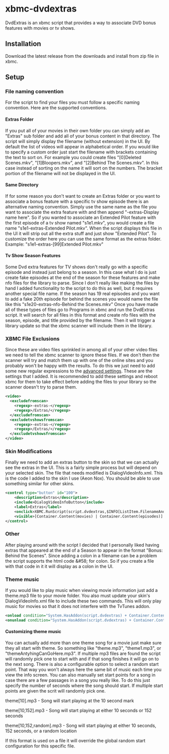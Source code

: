 xbmc-dvdextras
==============
DvdExtras is an xbmc script that provides a way to associate DVD bonus features with movies or tv shows.

Installation
--------------
Download the latest release from the downloads and install from zip file in xbmc.

Setup
--------------
### File naming convention
For the script to find your files you must follow a specific naming convention. Here are the supported conventions.

#### Extras Folder
If you put all of your movies in their own folder you can simply add an "Extras" sub folder and add all of
your bonus content in that directory.  The script will simply display the filename (without extension) in the UI. By default the list of videos
will appear in alphabetical order.  If you would like to specify a custom order just start the filename with brackets containing the text to sort on.
For example you could create files "[0]Deleted Scenes.mkv", "[1]Bloopers.mkv", and "[2]Behind The Scenes.mkv".  In this case instead of sorting on the name
it will sort on the numbers.  The bracket portion of the filename will not be displayed in the UI.  

#### Same Directory
If for some reason you don't want to create an Extras folder or you want to associate a bonus feature with a specific tv show episode there is an alternative naming convention.
Simply use the same name as the file you want to associate the extra feature with and then append "-extras-Display name here".  So if you wanted to associate an Extended Pilot feature
with the first episode of a tv show named "s1e1.mkv", you would create a file name "s1e1-extras-Extended Pilot.mkv".  When the script displays this file in the UI it will strip out all the
extra stuff and just show "Extended Pilot". To customize the order here you can use the same format as the extras folder.  Example: "s1e1-extras-[99]Extended Pilot.mkv"

#### Tv Show Season Features
Some Dvd extra features for TV shows don't really go with a specific episode and instead just belong to a season.  In this case what I do is just create fake episodes at the end of the
season for these features and make nfo files for the library to parse.  Since I don't really like making the files by hand I added functionality to the script to do this as well, but it requires 
another special file name.  If the season has 19 real episodes and you want to add a fake 20th episode for behind the scenes you would name the file like this "s1e20-extras-nfo-Behind the Scenes.mkv"
Once you have made all of these types of files go to Programs in xbmc and run the DvdExtras script.  It will search for all files in this format and create nfo files with the season, episode, and
title provided by the filename.  Then it will trigger a library update so that the xbmc scanner will include them in the library.


### XBMC File Exclusions
Since these are video files sprinkled in among all of your other video files we need to tell the xbmc scanner to ignore these files.  If we don't then the scanner will try and match
them up with one of the online sites and you probably won't be happy with the results.  To do this we just need to add some new regular expressions to the [advanced settings](http://wiki.xbmc.org/index.php?title=Advancedsettings.xml).
These are the settings that I added.  It is recommended to add these settings and reboot xbmc for them to take effect before adding the files to your library so the scanner doesn't try to parse them.
```xml
<video>
  <excludefromscan>
    <regexp>-extras-</regexp>
    <regexp>/Extras/</regexp>
  </excludefromscan>
  <excludetvshowsfromscan>
    <regexp>-extras-</regexp>
    <regexp>/Extras/</regexp>
  </excludetvshowsfromscan>
</video>
```


### Skin Modifications
Finally we need to add an extras button to the skin so that we can actually see the extras in the UI.  This is a fairly simple process but will depend on your selected skin. The
file that needs modified is DialogVideoInfo.xml.  This is the code I added to the skin I use (Aeon Nox).  You should be able to use something similar for other skins.
```xml
<control type="button" id="100">
    <description>Extras</description>
    <include>DialogVideoInfoButton</include>
    <label>Extras</label>
    <onclick>XBMC.RunScript(script.dvdextras,$INFO[ListItem.FilenameAndPath])</onclick>
    <visible>[Container.Content(movies) | Container.Content(episodes)] + System.HasAddon(script.dvdextras)</visible>
</control>
```                                             

### Other
After playing around with the script I decided that I personally liked having extras that appeared at the end of a Season to appear in the format "Bonus: Behind the Scenes". Since
adding a colon in a filename can be a problem the script supports the html code &amp;#58; for colon.  So if you create a file with that code in it it will display as a colon in the UI.

### Theme music
If you would like to play music when viewing movie information just add a theme.mp3 file to your movie folder.  You also must update your skin's DialogVideoInfo.xml file to include these two
commands.  This will only play music for movies so that it does not interfere with the TvTunes addon.
```xml
<onload condition="System.HasAddon(script.dvdextras) + Container.Content(movies)">XBMC.RunScript(script.dvdextras,$INFO[ListItem.FilenameAndPath],start_theme)</onload>
<onunload condition="System.HasAddon(script.dvdextras) + Container.Content(movies)">XBMC.RunScript(script.dvdextras,stop_theme)</onunload>
```
#### Customizing theme music
You can actually add more than one theme song for a movie just make sure they all start with theme.  So something like "theme.mp3", "theme1.mp3", or "themeAntyhingCanGoHere.mp3".
If multiple mp3 files are found the script will randomly pick one to start with and if that song finishes it will go on to the next song.  There is also a configurable option to 
select a random start point.  That way you won't always here the same bit of music each time you view the info screen.  You can also manually set start points for a song in case there
are a few passages in a song you really like.  To do this just specify the number of seconds where the song should start.  If multiple start points are given the scrit will randomly
pick one.

theme[10].mp3 - Song will start playing at the 10 second mark

theme[10,152].mp3 - Song will start playing at either 10 seconds or 152 seconds

theme[10,152,random].mp3 - Song will start playing at either 10 seconds, 152 seconds, or a random location

If this format is used on a file it will override the global random start configuration for this specific file.